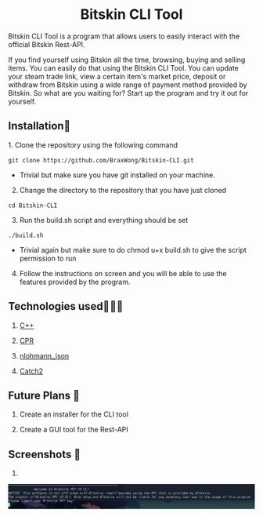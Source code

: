 <h1 style = "text-align: center"> Bitskin CLI Tool </h1>

<p> Bitskin CLI Tool is a program that allows users to easily interact with the official Bitskin Rest-API.</p>
<p>If you find yourself using Bitskin all the time, browsing, buying and selling items. You can easily do that using the Bitskin CLI Tool. You can update your steam trade link, view a certain item's market price, deposit or withdraw from Bitskin using a wide range of payment method provided by Bitskin. So what are you waiting for? Start up the program and try it out for yourself.</p>


<h2> Installation💾 </h2>
1. Clone the repository using the following command

```
git clone https://github.com/BraxWong/Bitskin-CLI.git
```
- Trivial but make sure you have git installed on your machine.

2. Change the directory to the repository that you have just cloned
```
cd Bitskin-CLI
```

3. Run the build.sh script and everything should be set
```
./build.sh
```
- Trivial again but make sure to do chmod u+x build.sh to give the script permission to run

4. Follow the instructions on screen and you will be able to use the features provided by the program.

<h2> Technologies used🧑🏻‍💻 </h2>

1. [C++](https://cplusplus.com/) 

2. [CPR](https://github.com/libcpr/cpr)

3. [nlohmann_json](https://github.com/nlohmann/json)

4. [Catch2](https://github.com/catchorg/Catch2)

<h2>Future Plans 📝</h2>

1. Create an installer for the CLI tool

2. Create a GUI tool for the Rest-API


<h2>Screenshots 📸</h2>

1. 
![MainMenu](/Resources/Starting_Screen.png)